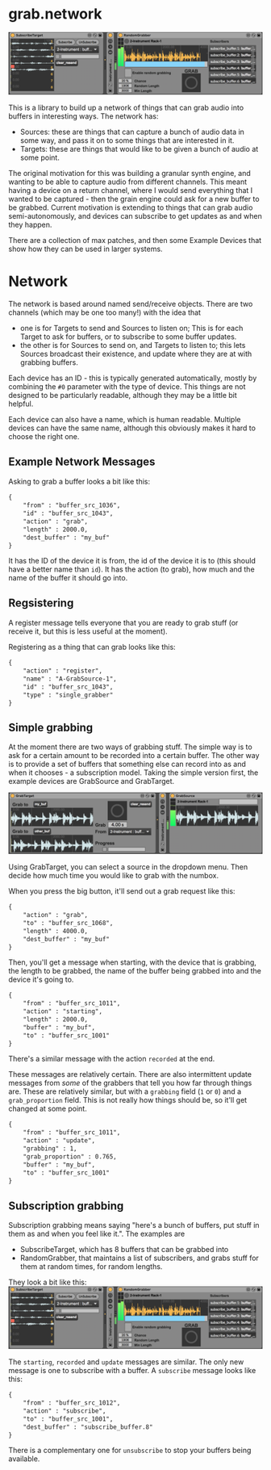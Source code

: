 # grab.network

![](images/SubscriptionGrabbing.png)

This is a library to build up a network of things that can grab audio into buffers in interesting ways. The network has:
* Sources: these are things that can capture a bunch of audio data in some way, and pass it on to some things that are interested in it.
* Targets: these are things that would like to be given a bunch of audio at some point.

The original motivation for this was building a granular synth engine, and wanting to be able to capture audio from different channels. This meant having a device on a return channel, where I would send everything that I wanted to be captured - then the grain engine could ask for a new buffer to be grabbed. Current motivation is extending to things that can grab audio semi-autonomously, and devices can subscribe to get updates as and when they happen.

There are a collection of max patches, and then some Example Devices that show how they can be used in larger systems.

# Network
The network is based around named send/receive objects. There are two channels (which may be one too many!) with the idea that
* one is for Targets to send and Sources to listen on; This is for each Target to ask for buffers, or to subscribe to some buffer updates.
* the other is for Sources to send on, and Targets to listen to; this lets Sources broadcast their existence, and update where they are at with grabbing buffers.

Each device has an ID - this is typically generated automatically, mostly by combining the `#0` parameter with the type of device. This things are not designed to be particularly readable, although they may be a little bit helpful.

Each device can also have a name, which is human readable. Multiple devices can have the same name, although this obviously makes it hard to choose the right one.

## Example Network Messages

Asking to grab a buffer looks a bit like this:
```
{
	"from" : "buffer_src_1036",
	"id" : "buffer_src_1043",
	"action" : "grab",
	"length" : 2000.0,
	"dest_buffer" : "my_buf"
}
```
It has the ID of the device it is from, the id of the device it is to (this should have a better name than `id`). It has the action (to grab), how much and the name of the buffer it should go into.

## Regsistering

A register message tells everyone that you are ready to grab stuff (or receive it, but this is less useful at the moment).

Registering as a thing that can grab looks like this:
```
{
	"action" : "register",
	"name" : "A-GrabSource-1",
	"id" : "buffer_src_1043",
	"type" : "single_grabber"
}
```

## Simple grabbing

At the moment there are two ways of grabbing stuff. The simple way is to ask for a certain amount to be recorded into a certain buffer. The other way is to provide a set of buffers that something else can record into as and when it chooses - a subscription model.
Taking the simple version first, the example devices are GrabSource and GrabTarget.

![](images/SimpleGrabbing.png)

Using GrabTarget, you can select a source in the dropdown menu. Then decide how much time you would like to grab with the numbox.

When you press the big button, it'll send out a grab request like this:
```
{
	"action" : "grab",
	"to" : "buffer_src_1068",
	"length" : 4000.0,
	"dest_buffer" : "my_buf"
}
```

Then, you'll get a message when starting, with the device that is grabbing, the length to be grabbed, the name of the buffer being grabbed into and the device it's going to.
```
{
	"from" : "buffer_src_1011",
	"action" : "starting",
	"length" : 2000.0,
	"buffer" : "my_buf",
	"to" : "buffer_src_1001"
}
```
There's a similar message with the action `recorded` at the end.

These messages are relatively certain. There are also intermittent update messages from *some* of the grabbers that tell you how far through things are. These are relatively similar, but with a `grabbing` field (`1` or `0`) and a `grab_proportion` field. This is not really how things should be, so it'll get changed at some point.
```
{
	"from" : "buffer_src_1011",
	"action" : "update",
	"grabbing" : 1,
	"grab_proportion" : 0.765,
	"buffer" : "my_buf",
	"to" : "buffer_src_1001"
}
```

## Subscription grabbing

Subscription grabbing means saying "here's a bunch of buffers, put stuff in them as and when you feel like it.". The examples are
* SubscribeTarget, which has 8 buffers that can be grabbed into
* RandomGrabber, that maintains a list of subscribers, and grabs stuff for them at random times, for random lengths.

They look a bit like this:
![](images/SubscriptionGrabbing.png)

The `starting`, `recorded` and `update` messages are similar. The only new message is one to subscribe with a buffer. A `subscribe` message looks like this:
```
{
	"from" : "buffer_src_1012",
	"action" : "subscribe",
	"to" : "buffer_src_1001",
	"dest_buffer" : "subscribe_buffer.8"
}
```
There is a complementary one for `unsubscribe` to stop your buffers being available.
